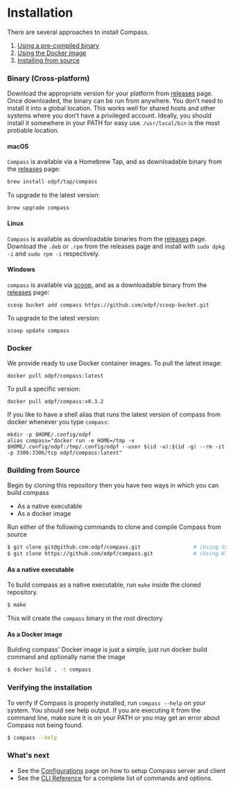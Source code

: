 # Installation

There are several approaches to install Compass.

1. [Using a pre-compiled binary](#binary-cross-platform)
2. [Using the Docker image](#docker)
3. [Installing from source](#building-from-source)

### Binary (Cross-platform)

Download the appropriate version for your platform from [releases](https://github.com/odpf/compass/releases) page. Once downloaded, the binary can be run from anywhere.
You don’t need to install it into a global location. This works well for shared hosts and other systems where you don’t have a privileged account.
Ideally, you should install it somewhere in your PATH for easy use. `/usr/local/bin` is the most probable location.

#### macOS

`Compass` is available via a Homebrew Tap, and as downloadable binary from the [releases](https://github.com/odpf/compass/releases) page:

```sh
brew install odpf/tap/compass
```

To upgrade to the latest version:

```
brew upgrade compass
```

#### Linux

`Compass` is available as downloadable binaries from the [releases](https://github.com/odpf/compass/releases/latest) page. Download the `.deb` or `.rpm` from the releases page and install with `sudo dpkg -i` and `sudo rpm -i` respectively.

#### Windows

`compass` is available via [scoop](https://scoop.sh/), and as a downloadable binary from the [releases](https://github.com/odpf/compass/releases/latest) page:

```
scoop bucket add compass https://github.com/odpf/scoop-bucket.git
```

To upgrade to the latest version:

```
scoop update compass
```

### Docker

We provide ready to use Docker container images. To pull the latest image:

```
docker pull odpf/compass:latest
```

To pull a specific version:

```
docker pull odpf/compass:v0.3.2
```

If you like to have a shell alias that runs the latest version of compass from docker whenever you type `compass`:

```
mkdir -p $HOME/.config/odpf
alias compass="docker run -e HOME=/tmp -v $HOME/.config/odpf:/tmp/.config/odpf --user $(id -u):$(id -g) --rm -it -p 3306:3306/tcp odpf/compass:latest"
```

### Building from Source

Begin by cloning this repository then you have two ways in which you can build compass

* As a native executable
* As a docker image

Run either of the following commands to clone and compile Compass from source

```bash
$ git clone git@github.com:odpf/compass.git                 # (Using SSH Protocol)
$ git clone https://github.com/odpf/compass.git             # (Using HTTPS Protocol)
```
#### As a native executable

To build compass as a native executable, run `make` inside the cloned repository.

```bash
$ make
```

This will create the `compass` binary in the root directory

#### As a Docker image

Building compass' Docker image is just a simple, just run docker build command and optionally name the image

```bash
$ docker build . -t compass
```

### Verifying the installation​

To verify if Compass is properly installed, run `compass --help` on your system. You should see help output. If you are executing it from the command line, make sure it is on your PATH or you may get an error about Compass not being found.

```bash
$ compass --help
```

### What's next

- See the [Configurations](./configuration.md) page on how to setup Compass server and client
- See the [CLI Reference](./reference/api.md) for a complete list of commands and options.
